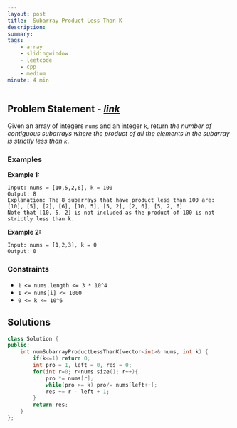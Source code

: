 ```yaml
---
layout: post
title:  Subarray Product Less Than K
description: 
summary: 
tags:
    - array
    - slidingwindow
    - leetcode
    - cpp
    - medium
minute: 4 min
---
```


## Problem Statement - [*link*](https://leetcode.com/problems/subarray-product-less-than-k/)
Given an array of integers `nums` and an integer `k`, return *the number of contiguous subarrays where the product of all the elements in the subarray is strictly less than `k`*.
 
### Examples   
**Example 1:**  
```
Input: nums = [10,5,2,6], k = 100
Output: 8
Explanation: The 8 subarrays that have product less than 100 are:
[10], [5], [2], [6], [10, 5], [5, 2], [2, 6], [5, 2, 6]
Note that [10, 5, 2] is not included as the product of 100 is not strictly less than k.
```

**Example 2:**  
```
Input: nums = [1,2,3], k = 0
Output: 0
```

### Constraints
+ `1 <= nums.length <= 3 * 10^4`
+ `1 <= nums[i] <= 1000`
+ `0 <= k <= 10^6`


## Solutions

```cpp
class Solution {
public:
    int numSubarrayProductLessThanK(vector<int>& nums, int k) {
        if(k<=1) return 0;
        int pro = 1, left = 0, res = 0;
        for(int r=0; r<nums.size(); r++){
            pro *= nums[r];
            while(pro >= k) pro/= nums[left++];
            res += r - left + 1;
        }           
        return res;
    }
};
```

